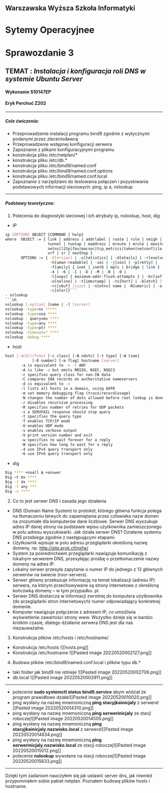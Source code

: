 ## Warszawska Wyższa Szkoła Informatyki
# Sytemy Operacyjnee
# Sprawozdanie 3
## **TEMAT** : _Instalacja i konfiguracja roli DNS w systemie Ubuntu Server_

#### Wykonanie S10147EP
#### Eryk Perchuć Z202
---
##### Cele ćwiczenia:
- Przeprowadzenie instalacji programu bind9 zgodnie z wytycznymi podanymi przez zleceniodawcę
- Przeprowadzenie wstępnej konfiguracji serwera
- Zapoznanie z plikami konfiguracyjnymi programu
- konstrukcja pliku /etc/netplan/*
- konstrukcja pliku /etc/db.*
- konstrukcja pliku /etc/bind9/named.conf
- konstrukcja pliku /etc/bind9/named.conf.options
- konstrukcja pliku /etc/bind9/named.conf.local
- Zapoznanie z narzędziami do testowania połączeń i pozyskiwania podstawowych informacji sieciowych: ping, ip a, nslookup
---
##### Podstawy teoretyczne:
1. Polecenia do diagnostyki sieciowej i ich atrybuty ip, nslookup, host, dig
- IP
```sh
ip [OPTION] OBJECT {COMMAND | help}
where  OBJECT := { link | address | addrlabel | route | rule | neigh | ntable |
                   tunnel | tuntap | maddress | mroute | mrule | monitor | xfrm |
                   netns|l2tp|fou|macsec|tcp_metrics|token|netconf|ila|
                   vrf | sr | nexthop }
       OPTIONS := { -V[ersion] | -s[tatistics] | -d[etails] | -r[esolve] |
                    -h[uman-readable] | -iec | -j[son] | -p[retty] |
                    -f[amily] { inet | inet6 | mpls | bridge | link } |
                    -4 | -6 | -I | -D | -M | -B | -0 |
                    -l[oops] { maximum-addr-flush-attempts } | -br[ief] |
                    -o[neline] | -t[imestamp] | -ts[hort] | -b[atch] [filename] |
                    -rc[vbuf] [size] | -n[etns] name | -N[umeric] | -a[ll] |
                    -c[olor]}```
- nslookup
```sh
nslookup [-option] [name | -] [server]
nslookup -type=ns *****
nslookup -type=soa ****
nslookup - query=mx ****
nslookup -type=any ****
nslookup -type=ptr ****
nslookup -timeout=* ****
nslookup -debug ****
```
 - host
```sh
host [-aCdilrTvVw] [-c class] [-N ndots] [-t type] [-W time]
            [-R number] [-m flag] hostname [server]
       -a is equivalent to -v -t ANY
       -A is like -a but omits RRSIG, NSEC, NSEC3
       -c specifies query class for non-IN data
       -C compares SOA records on authoritative nameservers
       -d is equivalent to -v
       -l lists all hosts in a domain, using AXFR
       -m set memory debugging flag (trace|record|usage)
       -N changes the number of dots allowed before root lookup is done
       -r disables recursive processing
       -R specifies number of retries for UDP packets
       -s a SERVFAIL response should stop query
       -t specifies the query type
       -T enables TCP/IP mode
       -U enables UDP mode
       -v enables verbose output
       -V print version number and exit
       -w specifies to wait forever for a reply
       -W specifies how long to wait for a reply
       -4 use IPv4 query transport only
       -6 use IPv6 query transport only
```
- dig
```sh
Dig **** +noall & +answer
Dig –t mx ****
Dig -t dx ****
Dig -t any ***
Dig -x ****
```
2. Co to jest serwer DNS i zasada jego działania
- DNS (Domain Name System) to protokół, którego główna funkcja polega na tłumaczeniu łatwych do zapamiętania przez człowieka nazw domen na zrozumiałe dla komputerów dane liczbowe. Serwer DNS wyszukuje adres IP danej strony na podstawie wpisu użytkownika zamieszczonego w polu adresu wyszukiwarki.
Jak działa serwer DNS?
Działanie systemu DNS przebiega zgodnie z następującymi etapami:
- Użytkownik wpisuje w polu adresu przeglądarki określoną nazwę domeny, np. http://site.eryk.cf/nsfw/
- System za pośrednictwem przeglądarki nawiązuje komunikację z lokalnym serwerem DNS, przesyłając prośbę o przetłumaczenie nazwy domeny na adres IP.
- Lokalny serwer przesyła zapytanie o numer IP do jednego z 13 głównych serwerów na świecie (roor-servers).
- Serwer główny przekazuje informację na temat lokalizacji (adresu IP) serwera, na którym przechowywane są strony internetowe z określoną końcówką domeny – w tym przypadku .pl.
- Serwer DNS dostarcza w informacji zwrotnej do komputera użytkownika (do przeglądarki stron internetowych) numer odpowiadający konkretnej domenie.
- Komputer nawiązuje połączenie z adresem IP, co umożliwia wyświetlenie zawartości strony www. Wszystko dzieje się w bardzo krótkim czasie, dlatego działanie serwera DNS jest dla nas niezauważalne.

3. Konstrukcja plików /etc/hosts i /etc/hostname/
- Konstrukcja /etc/hosts
![[hosts.png]]
- Konstrukcja /etc/hostname
![[Pasted image 20220520002127.png]]
4. Budowa plików /etc/bind9/named.conf.local i plików typu db.*
- taki folder jak bind9 nie istnieje
![[Pasted image 20220520002706.png]]
- db.local
![[Pasted image 20220520002911.png]]
---
- polecenie **sudo systemctl status bind9.service** abym widział że program prawidłowo działa![[Pasted image 20220520010020.png]]
- ping wysłany na nazwę mnemoniczną **ping stacyjkainicjaly** z serwera![[Pasted image 20220520014310.png]]
- ping wysłany na nazwę mnemoniczną **ping serwerinicjaly** ze stacji roboczej![[Pasted image 20220520014505.png]]
- ping wysłany na nazwę mnemoniczną **ping stacyjkainicjaly.nazwisko.local** z serwera![[Pasted image 20220520014834.png]]
- ping wysłany na nazwę mnemoniczną **ping serwerinicjaly.nazwisko.local** ze stacji roboczej![[Pasted image 20220520015012.png]]
- polecenie **nslookup** wywołane na stacji roboczej![[Pasted image 20220520015633.png]]
---
Dzięki tym zadaniom nauczyłem się jak ustawić server dns, jak również przypomniałem sobie pakiet netplan. Poznałem budowę plików hosts i hostname. 
